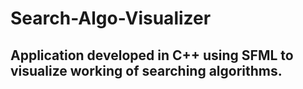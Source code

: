 # Search-Algo-Visualizer

<h2>Application developed in C++ using SFML to visualize working of searching algorithms.</h2>
